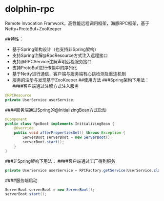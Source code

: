 # dolphin-rpc
Remote Invocation Framwork，高性能远程调用框架，海豚RPC框架，基于Netty+ProtoBuf+ZooKeeper

##特性：
* 基于Spring架构设计（也支持非Spring架构）
* 支持Spring注解@RpcResource方式注入远程接口
* 支持@RPCService注解声明远程服务接口
* 支持ProtoBuf进行传输中的序列化
* 基于Netty进行通信，客户端与服务端有心跳检测及重连机制
* 服务的注册与发现基于ZooKeeper
##使用方法
###Spring架构下用法：
####客户端通过注解方式注入服务
```Java
@RPCResource
private UserService userService;
```
####服务端通过Spring的@InitializingBean方式启动
```Java
@Component
public class RpcBoot implements InitializingBean {
    @Override
    public void afterPropertiesSet() throws Exception {
        ServerBoot serverBoot = new ServerBoot();
        serverBoot.start();
    }
}
```

###非Spring架构下用法：
####客户端通过工厂得到服务
```Java
private UserService userService = RPCFactory.getService(UserService.class);
```
####服务端启动
```Java
ServerBoot serverBoot = new ServerBoot();
serverBoot.start();
```
